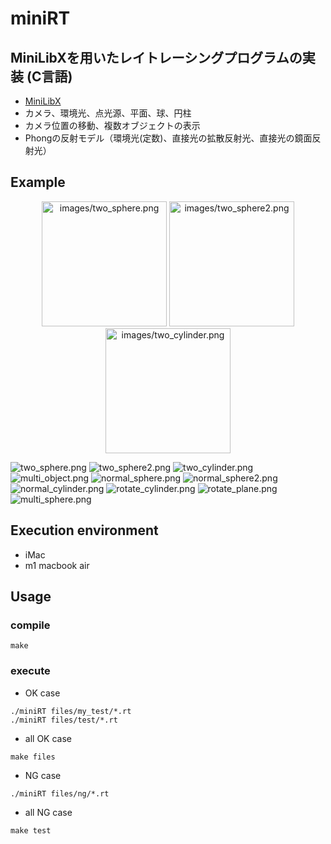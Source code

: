 # miniRT
## MiniLibXを用いたレイトレーシングプログラムの実装 (C言語)
- [MiniLibX](https://harm-smits.github.io/42docs/libs/minilibx/getting_started.html)
- カメラ、環境光、点光源、平面、球、円柱
- カメラ位置の移動、複数オブジェクトの表示
- Phongの反射モデル（環境光(定数)、直接光の拡散反射光、直接光の鏡面反射光）

## Example
<p align="center">
  <img src="images/two_sphere.png" alt="images/two_sphere.png" width="200"/>
  <img src="images/two_sphere2.png" alt="images/two_sphere2.png" width="200"/>
  <img src="images/two_cylinder.png" alt="images/two_cylinder.png" width="200"/>
</p>

![two_sphere.png](images/two_sphere.png)
![two_sphere2.png](images/two_sphere2.png)
![two_cylinder.png](images/two_cylinder.png)
![multi_object.png](images/multi_object.png)
![normal_sphere.png](images/normal_sphere.png)
![normal_sphere2.png](images/normal_sphere2.png)
![normal_cylinder.png](images/normal_cylinder.png)
![rotate_cylinder.png](images/rotate_cylinder.png)
![rotate_plane.png](images/rotate_plane.png)
![multi_sphere.png](images/multi_sphere.png)

## Execution environment
- iMac
- m1 macbook air


## Usage
### compile
```
make
```

### execute
- OK case

```
./miniRT files/my_test/*.rt
./miniRT files/test/*.rt
```

- all OK case

```
make files
```

- NG case

```
./miniRT files/ng/*.rt
```
- all NG case
```
make test
```
